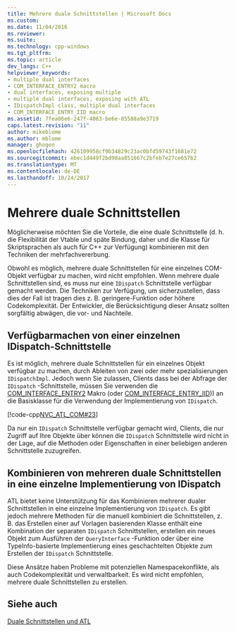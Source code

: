 ```yaml
---
title: Mehrere duale Schnittstellen | Microsoft Docs
ms.custom: 
ms.date: 11/04/2016
ms.reviewer: 
ms.suite: 
ms.technology: cpp-windows
ms.tgt_pltfrm: 
ms.topic: article
dev_langs: C++
helpviewer_keywords:
- multiple dual interfaces
- COM_INTERFACE_ENTRY2 macro
- dual interfaces, exposing multiple
- multiple dual interfaces, exposing with ATL
- IDispatchImpl class, multiple dual interfaces
- COM_INTERFACE_ENTRY_IID macro
ms.assetid: 7fea86e6-247f-4063-be6e-85588a9e3719
caps.latest.revision: "11"
author: mikeblome
ms.author: mblome
manager: ghogen
ms.openlocfilehash: 426109958cf9b34829c23ac0bfd59743f1681e72
ms.sourcegitcommit: ebec1d449f2bd98aa851667c2bfeb7e27ce657b2
ms.translationtype: MT
ms.contentlocale: de-DE
ms.lasthandoff: 10/24/2017
---
```

# <a name="multiple-dual-interfaces"></a>Mehrere duale Schnittstellen
Möglicherweise möchten Sie die Vorteile, die eine duale Schnittstelle (d. h. die Flexibilität der Vtable und späte Bindung, daher und die Klasse für Skriptsprachen als auch für C++ zur Verfügung) kombinieren mit den Techniken der mehrfachvererbung.  
  
 Obwohl es möglich, mehrere duale Schnittstellen für eine einzelnes COM-Objekt verfügbar zu machen, wird nicht empfohlen. Wenn mehrere duale Schnittstellen sind, es muss nur eine `IDispatch` Schnittstelle verfügbar gemacht werden. Die Techniken zur Verfügung, um sicherzustellen, dass dies der Fall ist tragen dies z. B. geringere-Funktion oder höhere Codekomplexität. Der Entwickler, die Berücksichtigung dieser Ansatz sollten sorgfältig abwägen, die vor- und Nachteile.  
  
## <a name="exposing-a-single-idispatch-interface"></a>Verfügbarmachen von einer einzelnen IDispatch-Schnittstelle  
 Es ist möglich, mehrere duale Schnittstellen für ein einzelnes Objekt verfügbar zu machen, durch Ableiten von zwei oder mehr spezialisierungen `IDispatchImpl`. Jedoch wenn Sie zulassen, Clients dass bei der Abfrage der `IDispatch` -Schnittstelle, müssen Sie verwenden die [COM_INTERFACE_ENTRY2](reference/com-interface-entry-macros.md#com_interface_entry2) Makro (oder [COM_INTERFACE_ENTRY_IID](reference/com-interface-entry-macros.md#com_interface_entry_iid))) an die Basisklasse für die Verwendung der Implementierung von `IDispatch`.  
  
 [!code-cpp[NVC_ATL_COM#23](../atl/codesnippet/cpp/multiple-dual-interfaces_1.h)]  
  
 Da nur ein `IDispatch` Schnittstelle verfügbar gemacht wird, Clients, die nur Zugriff auf Ihre Objekte über können die `IDispatch` Schnittstelle wird nicht in der Lage, auf die Methoden oder Eigenschaften in einer beliebigen anderen Schnittstelle zuzugreifen.  
  
## <a name="combining-multiple-dual-interfaces-into-a-single-implementation-of-idispatch"></a>Kombinieren von mehreren duale Schnittstellen in eine einzelne Implementierung von IDispatch  
 ATL bietet keine Unterstützung für das Kombinieren mehrerer dualer Schnittstellen in eine einzelne Implementierung von `IDispatch`. Es gibt jedoch mehrere Methoden für die manuell kombiniert die Schnittstellen, z. B. das Erstellen einer auf Vorlagen basierenden Klasse enthält eine Kombination der separaten `IDispatch` Schnittstellen, erstellen ein neues Objekt zum Ausführen der `QueryInterface` -Funktion oder über eine TypeInfo-basierte Implementierung eines geschachtelten Objekte zum Erstellen der `IDispatch` Schnittstelle.  
  
 Diese Ansätze haben Probleme mit potenziellen Namespacekonflikte, als auch Codekomplexität und verwaltbarkeit. Es wird nicht empfohlen, mehrere duale Schnittstellen zu erstellen.  
  
## <a name="see-also"></a>Siehe auch  
 [Duale Schnittstellen und ATL](../atl/dual-interfaces-and-atl.md)

